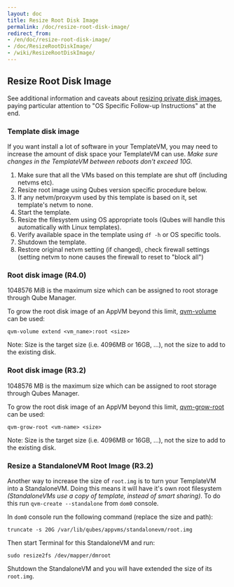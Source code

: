 ```yaml
---
layout: doc
title: Resize Root Disk Image
permalink: /doc/resize-root-disk-image/
redirect_from:
- /en/doc/resize-root-disk-image/
- /doc/ResizeRootDiskImage/
- /wiki/ResizeRootDiskImage/
---
```


Resize Root Disk Image
----------------------

See additional information and caveats about [resizing private disk images](/doc/resize-disk-image/), paying particular attention to "OS Specific Follow-up Instructions" at the end.

### Template disk image 

If you want install a lot of software in your TemplateVM, you may need to increase the amount of disk space your TemplateVM can use. 
*Make sure changes in the TemplateVM between reboots don't exceed 10G.*

1.  Make sure that all the VMs based on this template are shut off (including netvms etc).
2.  Resize root image using Qubes version specific procedure below.
3.  If any netvm/proxyvm used by this template is based on it, set template's netvm to none.
4.  Start the template.
5.  Resize the filesystem using OS appropriate tools (Qubes will handle this automatically with Linux templates).
6.  Verify available space in the template using `df -h` or OS specific tools.
7.  Shutdown the template.
8.  Restore original netvm setting (if changed), check firewall settings (setting netvm to none causes the firewall to reset to "block all")

### Root disk image (R4.0)

1048576 MiB is the maximum size which can be assigned to root storage through Qube Manager.

To grow the root disk image of an AppVM beyond this limit, [qvm-volume](/doc/dom0-tools/qvm-volume/) can be used:

~~~
qvm-volume extend <vm_name>:root <size>
~~~

Note: Size is the target size (i.e. 4096MB or 16GB, ...), not the size to add to the existing disk.

### Root disk image (R3.2)

1048576 MB is the maximum size which can be assigned to root storage through Qubes Manager.

To grow the root disk image of an AppVM beyond this limit, [qvm-grow-root](/doc/dom0-tools/qvm-grow-root/) can be used:

~~~
qvm-grow-root <vm-name> <size>
~~~

Note: Size is the target size (i.e. 4096MB or 16GB, ...), not the size to add to the existing disk. 

### Resize a StandaloneVM Root Image (R3.2)

Another way to increase the size of `root.img` is to turn your TemplateVM into a StandaloneVM. Doing this means it will have it's own root filesystem *(StandaloneVMs use a copy of template, instead of smart sharing)*. To do this run `qvm-create --standalone` from `dom0` console.

In `dom0` console run the following command (replace the size and path):

~~~
truncate -s 20G /var/lib/qubes/appvms/standalonevm/root.img
~~~

Then start Terminal for this StandaloneVM and run:

~~~
sudo resize2fs /dev/mapper/dmroot
~~~

Shutdown the StandaloneVM and you will have extended the size of its `root.img`.
